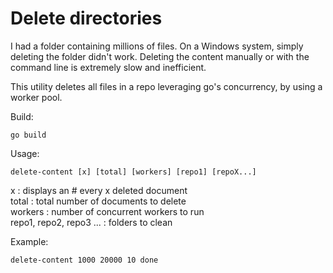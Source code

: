 # Delete directories

I had a folder containing millions of files. On a Windows system, simply deleting
the folder didn't work. Deleting the content manually or with the command line
is extremely slow and inefficient.

This utility deletes all files in a repo leveraging go's concurrency, by using
a worker pool.

Build:

```
go build
```

Usage:

```
delete-content [x] [total] [workers] [repo1] [repoX...]
```

x : displays an # every x deleted document  
total : total number of documents to delete  
workers : number of concurrent workers to run  
repo1, repo2, repo3 ... : folders to clean  

Example:
```
delete-content 1000 20000 10 done
```
